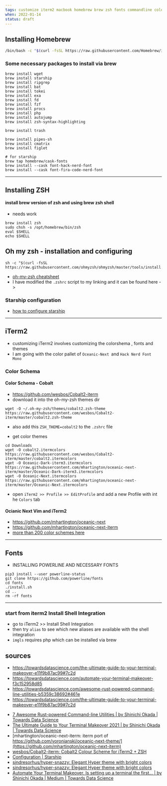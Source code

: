 ```yaml
---
tags: customize iterm2 macbook homebrew brew zsh fonts commandline color
when: 2022-01-14
status: draft
---
```



## Installing Homebrew
```bash
/bin/bash -c "$(curl -fsSL https://raw.githubusercontent.com/Homebrew/install/master/install.sh)
```

### Some necessary packages to install  via brew
```
brew install wget
brew install starship
brew install ripgrep
brew install bat
brew install tokei
brew install exa
brew install fd 
brew install fzf
brew install procs
brew install php
brew install autojump
brew install zsh-syntax-highlighting

brew install trash

brew install pipes-sh
brew install cmatrix
brew install figlet

# for starship
brew tap homebrew/cask-fonts
brew install --cask font-hack-nerd-font
brew install --cask font-fira-code-nerd-font
```


---


## Installing ZSH
#### install brew version of zsh and using brew zsh shell
- needs work
```
brew install zsh
sudo chsh -s /opt/homebrew/bin/zsh
eval $SHELL
echo $SHELL
```

## Oh my zsh - installation and configuring
```
sh -c "$(curl -fsSL https://raw.githubusercontent.com/ohmyzsh/ohmyzsh/master/tools/install.sh)"
```
- [oh-my-zsh cheatsheet](https://github.com/ohmyzsh/ohmyzsh/wiki/Cheatsheet)
- I have modified the `.zshrc` script to my linking and it can be found here ->  
### Starship configuration
- [how to configure starship](https://starship.rs/config/#prompt)


---


## iTerm2

- customizing iTerm2 involves customizing the colorshema , fonts and themes
- I am going with the color pallet of `Oceanic-Next `and  `Hack Nerd Font Mono`

### Color Schema 
#### Color Schema - Cobalt
- https://github.com/wesbos/Cobalt2-iterm
- download it into the oh-my-zsh themes dir
```
wget -O ~/.oh-my-zsh/themes/cobalt2.zsh-theme https://raw.githubusercontent.com/wesbos/Cobalt2-iterm/master/cobalt2.zsh-theme
```
- also add this `ZSH_THEME=cobalt2` to the `.zshrc` file

- get color themes
```
cd Downloads
wget -O cobalt2.itermcolors https://raw.githubusercontent.com/wesbos/Cobalt2-iterm/master/cobalt2.itermcolors
wget -O Oceanic-Dark-iterm3.itermcolors  https://raw.githubusercontent.com/mhartington/oceanic-next-iterm/master/Oceanic-Dark-iterm3.itermcolors
wget -O Oceanic-Next.itermcolors https://raw.githubusercontent.com/mhartington/oceanic-next-iterm/master/Oceanic-Next.itermcolors
```
- open `iTerm2 >> Profile >> EditProfile` and add a new Profile with int he `Colors` tab

#### Ocianic Next Vim and iTerm2
- https://github.com/mhartington/oceanic-next 
- https://github.com/mhartington/oceanic-next-iterm
- [more than 200 color schemes here](https://iterm2colorschemes.com/)

---

## Fonts
- INSTALLING POWERLINE AND NECESSARY FONTS
```
pip3 install --user powerline-status
git clone https://github.com/powerline/fonts
cd fonts
./install.sh
cd ..
rm -rf fonts
```


---

### start from iterm2 Install Shell Integration 
- go to iTerm2  >> Install Shell Integration
- then try `alias` to see which new aliases are available with the shell integration
- `imgls` requires php which can be installed via brew 




## sources
- https://towardsdatascience.com/the-ultimate-guide-to-your-terminal-makeover-e11f9b87ac99#7c2d
- https://towardsdatascience.com/automate-your-terminal-makeover-f3c152958d85
- https://towardsdatascience.com/awesome-rust-powered-command-line-utilities-b5359c38692#461e
- https://towardsdatascience.com/the-ultimate-guide-to-your-terminal-makeover-e11f9b87ac99#7c2d
* [7 Awesome Rust-powered Command-line Utilities | by Shinichi Okada | Towards Data Science](https://towardsdatascience.com/awesome-rust-powered-command-line-utilities-b5359c38692#461e)
* [The Ultimate Guide to Your Terminal Makeover 2021 | by Shinichi Okada | Towards Data Science](https://towardsdatascience.com/the-ultimate-guide-to-your-terminal-makeover-e11f9b87ac99#7c2d)
* [mhartington/oceanic-next-iterm: iterm port of https://github.com/voronianski/oceanic-next-theme/](https://github.com/mhartington/oceanic-next-iterm)
* [wesbos/Cobalt2-iterm: Cobalt2 Colour Scheme for iTerm2 + ZSH](https://github.com/wesbos/Cobalt2-iterm)
* [Configuration | Starship](https://starship.rs/config/#prompt)
* [sindresorhus/hyper-snazzy: Elegant Hyper theme with bright colors](https://github.com/sindresorhus/hyper-snazzy)
* [sindresorhus/hyper-snazzy: Elegant Hyper theme with bright colors](https://github.com/sindresorhus/hyper-snazzy)
* [Automate Your Terminal Makeover. Is setting up a terminal the first… | by Shinichi Okada | Medium | Towards Data Science](https://towardsdatascience.com/automate-your-terminal-makeover-f3c152958d85)